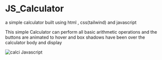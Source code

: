 # JS_Calculator
a simple calculator built using html , css(tailwind) and javascript
<br>

This simple Calculator can perform all basic arithmetic operations and the buttons are animated to hover and box shadows have been over the calculator body and display <br>



![calci Javascript](https://user-images.githubusercontent.com/98420696/229594853-4aeb5187-d958-4abb-acea-fd65cd0532ed.png)
